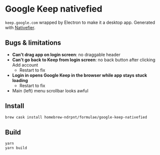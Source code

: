 # Google Keep nativefied

`keep.google.com` wrapped by Electron to make it a desktop app.
Generated with [Nativefier](https://github.com/jiahaog/nativefier).

## Bugs & limitations

- **Can't drag app on login screen**: no draggable header
- **Can't go back to Keep from login screen**: no back button after clicking Add account
  - Restart to fix
- **Login in opens Google Keep in the browser while app stays stuck loading**
  - Restart to fix
- Main (left) menu scrollbar looks awful

## Install

``` sh
brew cask install homebrew-ndrpnt/formulae/google-keep-nativefied
```

## Build

``` sh
yarn
yarn build
```
